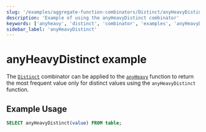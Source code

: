 ```yaml
---
slug: '/examples/aggregate-function-combinators/Distinct/anyHeavyDistinct'
description: 'Example of using the anyHeavyDistinct combinator'
keywords: ['anyheavy', 'distinct', 'combinator', 'examples', 'anyHeavyDistinct']
sidebar_label: 'anyHeavyDistinct'
---
```


# anyHeavyDistinct example

The [`Distinct`](/sql-reference/aggregate-functions/combinators#-distinct) combinator can be applied to the [`anyHeavy`](/sql-reference/aggregate-functions/reference/anyheavy) function to return the most frequent value only for distinct values using the `anyHeavyDistinct` function.

## Example Usage

```sql
SELECT anyHeavyDistinct(value) FROM table;
``` 
